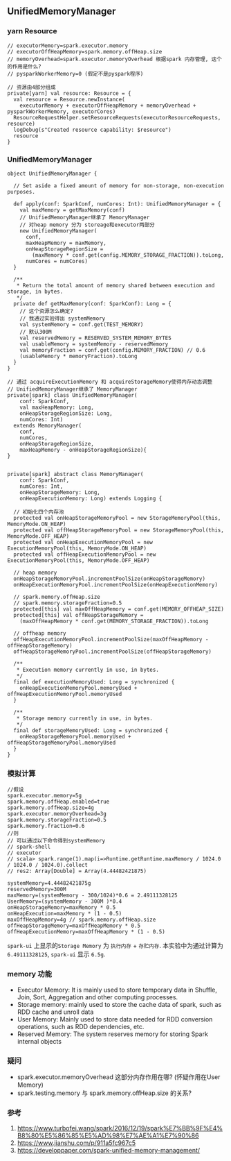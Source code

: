 ## UnifiedMemoryManager
### yarn Resource
```
// executorMemory=spark.executor.memory
// executorOffHeapMemory=spark.memory.offHeap.size
// memoryOverhead=spark.executor.memoryOverhead 根据spark 内存管理, 这个的作用是什么?
// pysparkWorkerMemory=0 (假定不是pyspark程序)

// 资源由4部分组成
private[yarn] val resource: Resource = {
  val resource = Resource.newInstance(
    executorMemory + executorOffHeapMemory + memoryOverhead + pysparkWorkerMemory, executorCores)
  ResourceRequestHelper.setResourceRequests(executorResourceRequests, resource)
  logDebug(s"Created resource capability: $resource")
  resource
}
```

### UnifiedMemoryManager 
```
object UnifiedMemoryManager {

  // Set aside a fixed amount of memory for non-storage, non-execution purposes.

  def apply(conf: SparkConf, numCores: Int): UnifiedMemoryManager = {
    val maxMemory = getMaxMemory(conf)
    // UnifiedMemoryManager继承了 MemoryManager
    // 对heap memory 分为 storeage和executor两部分
    new UnifiedMemoryManager(
      conf,
      maxHeapMemory = maxMemory,
      onHeapStorageRegionSize =
        (maxMemory * conf.get(config.MEMORY_STORAGE_FRACTION)).toLong,
      numCores = numCores)
  }

  /**
   * Return the total amount of memory shared between execution and storage, in bytes.
   */
  private def getMaxMemory(conf: SparkConf): Long = {
    // 这个资源怎么确定?
    // 我通过实验得出 systemMemory
    val systemMemory = conf.get(TEST_MEMORY)
    // 默认300M
    val reservedMemory = RESERVED_SYSTEM_MEMORY_BYTES
    val usableMemory = systemMemory - reservedMemory
    val memoryFraction = conf.get(config.MEMORY_FRACTION) // 0.6
    (usableMemory * memoryFraction).toLong
  }
}

// 通过 acquireExecutionMemory 和 acquireStorageMemory使得内存动态调整
// UnifiedMemoryManager继承了 MemoryManager
private[spark] class UnifiedMemoryManager(
    conf: SparkConf,
    val maxHeapMemory: Long,
    onHeapStorageRegionSize: Long,
    numCores: Int)
  extends MemoryManager(
    conf,
    numCores,
    onHeapStorageRegionSize,
    maxHeapMemory - onHeapStorageRegionSize){
}


private[spark] abstract class MemoryManager(
    conf: SparkConf,
    numCores: Int,
    onHeapStorageMemory: Long,
    onHeapExecutionMemory: Long) extends Logging {

  // 初始化四个内存池
  protected val onHeapStorageMemoryPool = new StorageMemoryPool(this, MemoryMode.ON_HEAP)
  protected val offHeapStorageMemoryPool = new StorageMemoryPool(this, MemoryMode.OFF_HEAP)
  protected val onHeapExecutionMemoryPool = new ExecutionMemoryPool(this, MemoryMode.ON_HEAP)
  protected val offHeapExecutionMemoryPool = new ExecutionMemoryPool(this, MemoryMode.OFF_HEAP)

  // heap memory
  onHeapStorageMemoryPool.incrementPoolSize(onHeapStorageMemory)
  onHeapExecutionMemoryPool.incrementPoolSize(onHeapExecutionMemory)

  // spark.memory.offHeap.size
  // spark.memory.storageFraction=0.5
  protected[this] val maxOffHeapMemory = conf.get(MEMORY_OFFHEAP_SIZE)
  protected[this] val offHeapStorageMemory =
    (maxOffHeapMemory * conf.get(MEMORY_STORAGE_FRACTION)).toLong

  // offheap memory
  offHeapExecutionMemoryPool.incrementPoolSize(maxOffHeapMemory - offHeapStorageMemory)
  offHeapStorageMemoryPool.incrementPoolSize(offHeapStorageMemory)

  /**
   * Execution memory currently in use, in bytes.
   */
  final def executionMemoryUsed: Long = synchronized {
    onHeapExecutionMemoryPool.memoryUsed + offHeapExecutionMemoryPool.memoryUsed
  }

  /**
   * Storage memory currently in use, in bytes.
   */
  final def storageMemoryUsed: Long = synchronized {
    onHeapStorageMemoryPool.memoryUsed + offHeapStorageMemoryPool.memoryUsed
  }
} 
```

### 模拟计算
```
//假设
spark.executor.memory=5g
spark.memory.offHeap.enabled=true
spark.memory.offHeap.size=4g
spark.executor.memoryOverhead=3g
spark.memory.storageFraction=0.5 
spark.memory.fraction=0.6
//则
// 可以通过以下命令得到systemMemory
// spark-shell
// executor
// scala> spark.range(1).map(i=>Runtime.getRuntime.maxMemory / 1024.0 / 1024.0 / 1024.0).collect
// res2: Array[Double] = Array(4.44482421875)

systemMemory=4.44482421875g 
reservedMemory=300M
maxMemory=(systemMemory - 300/1024)*0.6 = 2.49111328125
UserMemory=(systemMemory - 300M )*0.4
onHeapStorageMemory=maxMemory * 0.5
onHeapExecution=maxMemory * (1 - 0.5)
maxOffHeapMemory=4g // spark.memory.offHeap.size
offHeapStorageMemory=maxOffHeapMemory * 0.5
offHeapExecutionMemory=maxOffHeapMemory * (1 - 0.5)
```

`spark-ui` 上显示的`Storage Memory` 为 `执行内存` + `存贮内存`. 本实验中为通过计算为 `6.49111328125`, `spark-ui` 显示 `6.5g`. 

### memory 功能
* Executor Memory: It is mainly used to store temporary data in Shuffle, Join, Sort, Aggregation and other computing processes.
* Storage memory: mainly used to store the cache data of spark, such as RDD cache and unroll data
* User Memory: Mainly used to store data needed for RDD conversion operations, such as RDD dependencies, etc.
* Reserved Memory: The system reserves memory for storing Spark internal objects

### 疑问
* spark.executor.memoryOverhead 这部分内存作用在哪? (怀疑作用在User Memory) 
* spark.testing.memory 与 spark.memory.offHeap.size 的关系?

### 参考
1. https://www.turbofei.wang/spark/2016/12/19/spark%E7%BB%9F%E4%B8%80%E5%86%85%E5%AD%98%E7%AE%A1%E7%90%86
2. https://www.jianshu.com/p/911a5fc967c5
3. https://developpaper.com/spark-unified-memory-management/